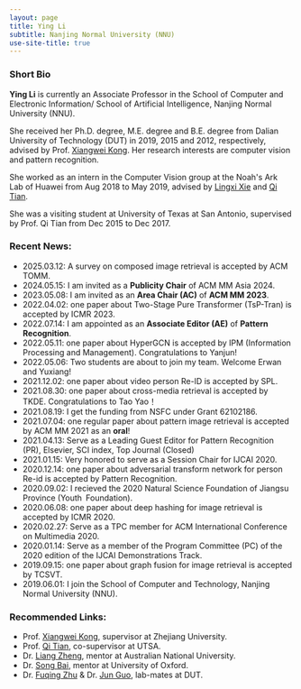 ```yaml
---
layout: page
title: Ying Li
subtitle: Nanjing Normal University (NNU)
use-site-title: true
---
```


### Short Bio

**Ying Li** is currently an Associate Professor in the School of Computer and Electronic Information/ School of Artificial Intelligence, Nanjing Normal University (NNU).

She received her Ph.D. degree, M.E. degree and B.E. degree from Dalian University of Technology (DUT) in 2019, 2015 and 2012, respectively, advised by Prof. [Xiangwei Kong](https://person.zju.edu.cn/en/0015183). Her research interests are computer vision and pattern recognition.

She worked as an intern in the Computer Vision group at the Noah's Ark Lab of Huawei from Aug 2018 to May 2019, advised by [Lingxi Xie](http://lingxixie.com/Home.html) and [Qi Tian](http://www.cs.utsa.edu/~qitian/).

She was a visiting student at University of Texas at San Antonio, supervised by Prof. Qi Tian from Dec 2015 to Dec 2017.



### Recent News:
+ 2025.03.12: A survey on composed image retrieval is accepted by ACM TOMM.
+ 2024.05.15: I am invited as a **Publicity Chair** of ACM MM Asia 2024.
+ 2023.05.08: I am invited as an **Area Chair (AC)** of **ACM MM 2023**. 
+ 2022.04.02: one paper about Two-Stage Pure Transformer (TsP-Tran) is accepted by ICMR 2023.
+ 2022.07.14: I am appointed as an **Associate Editor (AE)** of **Pattern Recognition**.
+ 2022.05.11: one paper about HyperGCN is accepted by IPM (Information Processing and Management). Congratulations to Yanjun!
+ 2022.05.06: Two students are about to join my team. Welcome Erwan and Yuxiang!
+ 2021.12.02: one paper about video person Re-ID is accepted by SPL.
+ 2021.08.30: one paper about cross-media retrieval is accepted by TKDE. Congratulations to Tao Yao！
+ 2021.08.19: I get the funding from NSFC under Grant 62102186.
+ 2021.07.04: one regular paper about pattern image retrieval is accepted by ACM MM 2021 as an **oral**!
+ 2021.04.13: Serve as a Leading Guest Editor for Pattern Recognition (PR), Elsevier, SCI index, Top Journal (Closed)
+ 2021.01.15: Very honored to serve as a Session Chair for IJCAI 2020.
+ 2020.12.14: one paper about adversarial transform network for person Re-id is accepted by Pattern Recognition.
+ 2020.09.02: I recieved the 2020 Natural Science Foundation of Jiangsu Province (Youth Foundation).
+ 2020.06.08: one paper about deep hashing for image retrieval is accepted by ICMR 2020.
+ 2020.02.27: Serve as a TPC member for ACM International Conference on Multimedia 2020.
+ 2020.01.14: Serve as a member of the Program Committee (PC) of the 2020 edition of the IJCAI Demonstrations Track.
+ 2019.09.15: one paper about graph fusion for image retrieval is accepted by TCSVT.
+ 2019.06.01: I join the School of Computer and Technology, Nanjing Normal University (NNU).

### Recommended Links:
- Prof. [Xiangwei Kong](https://person.zju.edu.cn/en/0015183), supervisor at Zhejiang University.
- Prof. [Qi Tian](http://www.cs.utsa.edu/~qitian/), co-supervisor at UTSA.
- Dr. [Liang Zheng](http://www.liangzheng.com.cn/index.html), mentor at Australian National University.
- Dr. [Song Bai](http://www.songbai.site), mentor at University of Oxford.
- Dr. [Fuqing Zhu](https://sites.google.com/site/fqzhu001/) & Dr. [Jun Guo](https://sites.google.com/site/eeguojun), lab-mates at DUT.
